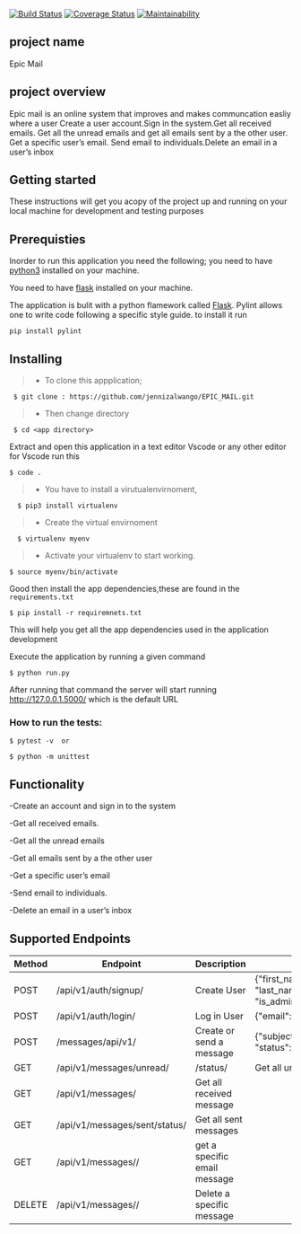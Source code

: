 [![Build Status](https://travis-ci.org/jennizalwango/EPIC_MAIL.svg?branch=challenge3)](https://travis-ci.org/jennizalwango/EPIC_MAIL)  [![Coverage Status](https://coveralls.io/repos/github/jennizalwango/EPIC_MAIL/badge.svg?branch=challenge3)](https://coveralls.io/github/jennizalwango/EPIC_MAIL?branch=challenge3) [![Maintainability](https://api.codeclimate.com/v1/badges/7375c492ed31fcf0768e/maintainability)](https://codeclimate.com/github/jennizalwango/EPIC_MAIL/maintainability)


## project name 
  Epic Mail

## project overview
  Epic mail is an online system that improves and makes communcation easliy where a user 
  Create a user account.Sign in the system.Get all received emails.
  Get all the unread emails and get all emails sent by a the other user.
  Get a specific user’s email.
  Send email to individuals.Delete an email in a user’s inbox

## Getting started
 These instructions will get you acopy of the project up and running on your local machine for development and testing purposes

## Prerequisties
Inorder  to run this application you need the following;
you need to have [python3](https://www.python.org/downloads/)  installed on your machine.

You need to have [flask](http://flask.pocoo.org/docs/1.0/installation/) installed on your 
machine.

The application is bulit with a python flamework called [Flask](http://flask.pocoo.org/).
Pylint allows one to write code following a specific style guide.
 to install it run

```
pip install pylint
```

## Installing 

> - To clone this appplication;

 ```
  $ git clone : https://github.com/jennizalwango/EPIC_MAIL.git
```


 > - Then change directory 
```
 $ cd <app directory>
```

 Extract and open this application in a text editor Vscode or any other editor
 for Vscode run this 
 ```
 $ code .
 ``` 
  
> - You have to install a virutualenvirnoment, 
```
  $ pip3 install virtualenv
```

> - Create the virtual envirnoment
```
  $ virtualenv myenv
```

> - Activate your virtualenv to start working.
 ```
 $ source myenv/bin/activate
 ```

 Good then install the app dependencies,these are found in the `requirements.txt`
 ```
 $ pip install -r requiremnets.txt
 ```

This will help you get all the app dependencies used in the application development

Execute the application by running a given command 
 
 ```
 $ python run.py
 ```

After running that command the server will start running http://127.0.0.1.5000/ which is the default URL 

### How to run the tests:
  ``` 
  $ pytest -v  or
    
  $ python -m unittest 

  ```

## Functionality
-Create an account and sign in to the system

-Get all received emails.

-Get all the unread emails

-Get all emails sent by a the other user

-Get a specific user’s email

-Send email to individuals.

-Delete an email in a user’s inbox


## Supported Endpoints
| Method | Endpoint | Description | Body  |
|--------|----------|-------------|-------|
| POST   |/api/v1/auth/signup/ |Create User|{"first_name":"jenny", "last_name":"zawal","password":"jenny123","email":"jenny23@gmail.com", "is_admin": true}|
| POST   |/api/v1/auth/login/ |Log in User|{"email": "jenny123@gmail.com", "password":"jenny123"}|
| POST   |/messages/api/v1/ |Create  or send a message|{"subject": "hackthon", "message":"we will hold an hackthon", "status":"sent"}|
| GET    |/api/v1/messages/unread/|/status/|Get all unread message|
| GET    |/api/v1/messages/|Get all received message|
| GET    |/api/v1/messages/sent/status/|Get all sent messages|
| GET    |/api/v1/messages/<message-id>/|get a specific email message|
| DELETE |/api/v1/messages/<message-id>/|Delete a specific message|
